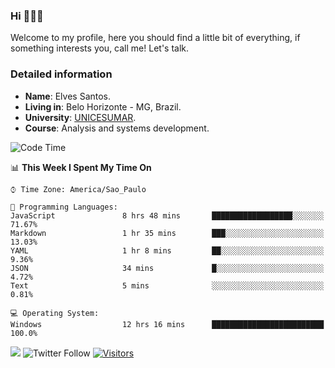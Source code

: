 


### Hi 🙋🏽‍♂️

Welcome to my profile, here you should find a little bit of everything, if something interests you, call me! Let's talk.

### Detailed information

* **Name**: Elves Santos.
* **Living in**: Belo Horizonte - MG, Brazil.
* **University**: [UNICESUMAR](https://venhaparaunicesumar.com.br/pos-graduacao).
* **Course**: Analysis and systems development.

<!--START_SECTION:waka-->
![Code Time](http://img.shields.io/badge/Code%20Time-12%20hrs%2028%20mins-blue)

📊 **This Week I Spent My Time On** 

```text
⌚︎ Time Zone: America/Sao_Paulo

💬 Programming Languages: 
JavaScript               8 hrs 48 mins       ██████████████████░░░░░░░   71.67% 
Markdown                 1 hr 35 mins        ███░░░░░░░░░░░░░░░░░░░░░░   13.03% 
YAML                     1 hr 8 mins         ██░░░░░░░░░░░░░░░░░░░░░░░   9.36% 
JSON                     34 mins             █░░░░░░░░░░░░░░░░░░░░░░░░   4.72% 
Text                     5 mins              ░░░░░░░░░░░░░░░░░░░░░░░░░   0.81%

💻 Operating System: 
Windows                  12 hrs 16 mins      █████████████████████████   100.0%

```


<!--END_SECTION:waka-->


<a href="https://www.linkedin.com/in/e1vescmd/"  target="_blank"><img src="https://img.shields.io/badge/-LinkedIn-%230077B5?style=for-the-badge&logo=linkedin&logoColor=white" target="_blank"></a>
![Twitter Follow](https://img.shields.io/twitter/follow/e1vescmd?color=00aced&label=Twitter&style=for-the-badge)
[![Visitors](https://api.visitorbadge.io/api/visitors?path=https%3A%2F%2Fgithub.com%2Fe1vescmd&labelColor=%23697689&countColor=%23d9e3f0)](https://visitorbadge.io/status?path=https%3A%2F%2Fgithub.com%2Fe1vescmd)
